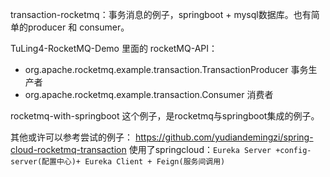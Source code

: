 
transaction-rocketmq：事务消息的例子，springboot + mysql数据库。也有简单的producer 和 consumer。



TuLing4-RocketMQ-Demo 里面的 rocketMQ-API：
- org.apache.rocketmq.example.transaction.TransactionProducer 事务生产者
- org.apache.rocketmq.example.transaction.Consumer 消费者




rocketmq-with-springboot
这个例子，是rocketmq与springboot集成的例子。



其他或许可以参考尝试的例子：
https://github.com/yudiandemingzi/spring-cloud-rocketmq-transaction
使用了springcloud：`Eureka Server +config-server(配置中心)+ Eureka Client + Feign(服务间调用)`  

